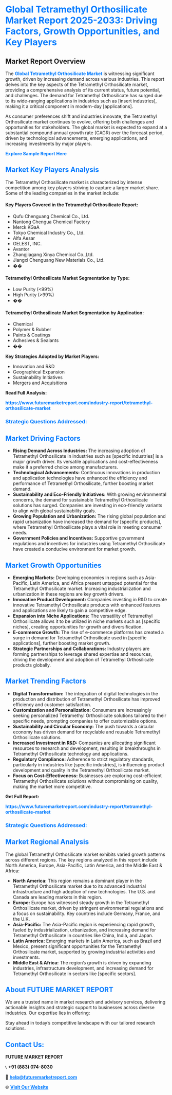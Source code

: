 <h1 style="color: #007BFF;">Global Tetramethyl Orthosilicate Market Report 2025-2033: Driving Factors, Growth Opportunities, and Key Players</h1>

<section id="overview">
<h2>Market Report Overview</h2>
<p>The <a href="https://www.futuremarketreport.com/industry-report/tetramethyl-orthosilicate-market" style="color: #007BFF; text-decoration: none;"><strong>Global Tetramethyl Orthosilicate Market</strong></a> is witnessing significant growth, driven by increasing demand across various industries. This report delves into the key aspects of the Tetramethyl Orthosilicate market, providing a comprehensive analysis of its current status, future potential, and challenges. The demand for Tetramethyl Orthosilicate has surged due to its wide-ranging applications in industries such as [insert industries], making it a critical component in modern-day [applications].</p>
<p>As consumer preferences shift and industries innovate, the Tetramethyl Orthosilicate market continues to evolve, offering both challenges and opportunities for stakeholders. The global market is expected to expand at a substantial compound annual growth rate (CAGR) over the forecast period, driven by technological advancements, emerging applications, and increasing investments by major players.</p>
</section>

<section id="overview">
<p><a href="https://www.futuremarketreport.com/request-sample/reportId=117902" style="color: #007BFF; text-decoration: none;"><strong>Explore Sample Report Here</strong></a></p>
</section>

<section id="key-players">
<h2 style="color: #007BFF;">Market Key Players Analysis</h2>
<p>The Tetramethyl Orthosilicate market is characterized by intense competition among key players striving to capture a larger market share. Some of the leading companies in the market include:</p>
<h4>Key Players Covered in the Tetramethyl Orthosilicate Report:</h4>
<ul><li>Qufu Chenguang Chemical Co., Ltd.</li><li>Nantong Chengua Chemical Factory</li><li>Merck KGaA</li><li>Tokyo Chemical Industry Co., Ltd.</li><li>Alfa Aesar</li><li>GELEST, INC.</li><li>Avantor</li><li>Zhangjiagang Xinya Chemical Co.,Ltd.</li><li>Jiangxi Chenguang New Materials Co., Ltd.</li><li>��</li></ul>
<h4>Tetramethyl Orthosilicate Market Segmentation by Type:</h4>
<ul><li>Low Purity (&lt;99%)</li><li>High Purity (&gt;99%)</li><li>��</li></ul>

<h4>Tetramethyl Orthosilicate Market Segmentation by Application:</h4>
<ul><li>Chemical</li><li>Polymer &amp; Rubber</li><li>Paints &amp; Coatings</li><li>Adhesives &amp; Sealants</li><li>��</li></ul>
<p><strong>Key Strategies Adopted by Market Players:</strong></p>
<ul>
<li>Innovation and R&D</li>
<li>Geographical Expansion</li>
<li>Sustainability Initiatives</li>
<li>Mergers and Acquisitions</li>
</ul>
</section>

<section>
<p><strong>Read Full Analysis: </strong></p><a href="https://www.futuremarketreport.com/industry-report/tetramethyl-orthosilicate-market" style="color: #007BFF; text-decoration: none;"><strong>https://www.futuremarketreport.com/industry-report/tetramethyl-orthosilicate-market</strong></a>
<h3 style="color: #007BFF;">Strategic Questions Addressed:</h3>
</section>

<section id="driving-factors">
<h2 style="color: #007BFF;">Market Driving Factors</h2>
<ul>
<li><strong>Rising Demand Across Industries:</strong> The increasing adoption of Tetramethyl Orthosilicate in industries such as [specific industries] is a major growth driver. Its versatile applications and cost-effectiveness make it a preferred choice among manufacturers.</li>
<li><strong>Technological Advancements:</strong> Continuous innovations in production and application technologies have enhanced the efficiency and performance of Tetramethyl Orthosilicate, further boosting market demand.</li>
<li><strong>Sustainability and Eco-Friendly Initiatives:</strong> With growing environmental concerns, the demand for sustainable Tetramethyl Orthosilicate solutions has surged. Companies are investing in eco-friendly variants to align with global sustainability goals.</li>
<li><strong>Growing Population and Urbanization:</strong> The rising global population and rapid urbanization have increased the demand for [specific products], where Tetramethyl Orthosilicate plays a vital role in meeting consumer needs.</li>
<li><strong>Government Policies and Incentives:</strong> Supportive government regulations and incentives for industries using Tetramethyl Orthosilicate have created a conducive environment for market growth.</li>
</ul>
</section>

<section id="growth-opportunities">
<h2 style="color: #007BFF;">Market Growth Opportunities</h2>
<ul>
<li><strong>Emerging Markets:</strong> Developing economies in regions such as Asia-Pacific, Latin America, and Africa present untapped potential for the Tetramethyl Orthosilicate market. Increasing industrialization and urbanization in these regions are key growth drivers.</li>
<li><strong>Innovative Product Development:</strong> Companies investing in R&D to create innovative Tetramethyl Orthosilicate products with enhanced features and applications are likely to gain a competitive edge.</li>
<li><strong>Expansion into Niche Applications:</strong> The versatility of Tetramethyl Orthosilicate allows it to be utilized in niche markets such as [specific niches], creating opportunities for growth and diversification.</li>
<li><strong>E-commerce Growth:</strong> The rise of e-commerce platforms has created a surge in demand for Tetramethyl Orthosilicate used in [specific applications], further boosting market growth.</li>
<li><strong>Strategic Partnerships and Collaborations:</strong> Industry players are forming partnerships to leverage shared expertise and resources, driving the development and adoption of Tetramethyl Orthosilicate products globally.</li>
</ul>
</section>

<section id="trending-factors">
<h2 style="color: #007BFF;">Market Trending Factors</h2>
<ul>
<li><strong>Digital Transformation:</strong> The integration of digital technologies in the production and distribution of Tetramethyl Orthosilicate has improved efficiency and customer satisfaction.</li>
<li><strong>Customization and Personalization:</strong> Consumers are increasingly seeking personalized Tetramethyl Orthosilicate solutions tailored to their specific needs, prompting companies to offer customizable options.</li>
<li><strong>Sustainability and Circular Economy:</strong> The push towards a circular economy has driven demand for recyclable and reusable Tetramethyl Orthosilicate solutions.</li>
<li><strong>Increased Investment in R&D:</strong> Companies are allocating significant resources to research and development, resulting in breakthroughs in Tetramethyl Orthosilicate technology and applications.</li>
<li><strong>Regulatory Compliance:</strong> Adherence to strict regulatory standards, particularly in industries like [specific industries], is influencing product development and quality in the Tetramethyl Orthosilicate market.</li>
<li><strong>Focus on Cost-Effectiveness:</strong> Businesses are exploring cost-efficient Tetramethyl Orthosilicate solutions without compromising on quality, making the market more competitive.</li>
</ul>
</section>

<section>
<p><strong>Get Full Report: </strong></p><a href="https://www.futuremarketreport.com/industry-report/tetramethyl-orthosilicate-market" style="color: #007BFF; text-decoration: none;"><strong>https://www.futuremarketreport.com/industry-report/tetramethyl-orthosilicate-market</strong></a>
<h3 style="color: #007BFF;">Strategic Questions Addressed:</h3>
</section>


<section id="regional-analysis">
<h2 style="color: #007BFF;">Market Regional Analysis</h2>
<p>The global Tetramethyl Orthosilicate market exhibits varied growth patterns across different regions. The key regions analyzed in this report include North America, Europe, Asia-Pacific, Latin America, and the Middle East & Africa:</p>
<ul>
<li><strong>North America:</strong> This region remains a dominant player in the Tetramethyl Orthosilicate market due to its advanced industrial infrastructure and high adoption of new technologies. The U.S. and Canada are leading markets in this region.</li>
<li><strong>Europe:</strong> Europe has witnessed steady growth in the Tetramethyl Orthosilicate market, driven by stringent environmental regulations and a focus on sustainability. Key countries include Germany, France, and the U.K.</li>
<li><strong>Asia-Pacific:</strong> The Asia-Pacific region is experiencing rapid growth, fueled by industrialization, urbanization, and increasing demand for Tetramethyl Orthosilicate in countries like China, India, and Japan.</li>
<li><strong>Latin America:</strong> Emerging markets in Latin America, such as Brazil and Mexico, present significant opportunities for the Tetramethyl Orthosilicate market, supported by growing industrial activities and investments.</li>
<li><strong>Middle East & Africa:</strong> The region’s growth is driven by expanding industries, infrastructure development, and increasing demand for Tetramethyl Orthosilicate in sectors like [specific sectors].</li>
</ul>
</section>

<footer>
<h2 style="color: #007BFF;">About FUTURE MARKET REPORT</h2>
<p>We are a trusted name in market research and advisory services, delivering actionable insights and strategic support to businesses across diverse industries. Our expertise lies in offering:</p>

<p>Stay ahead in today’s competitive landscape with our tailored research solutions.</p>

<h2 style="color: #007BFF;">Contact Us:</h2>
<p><strong>FUTURE MARKET REPORT</strong></p>
<p>📞 <strong>+91 (883) 074-8030</strong></p>
<p>📧 <strong><a href="mailto:help@futuremarketreport.com" style="color: #007BFF;">help@futuremarketreport.com</a></strong></p>
<p>🌐 <strong><a href="https://www.futuremarketreport.com/" style="color: #007BFF;">Visit Our Website</a></strong></p>
</footer>
